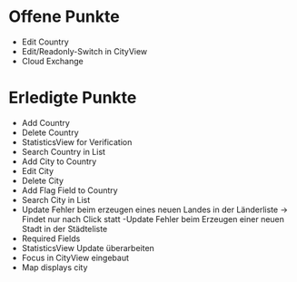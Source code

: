 #  Offene Punkte



- Edit Country 
- Edit/Readonly-Switch in CityView
- Cloud Exchange



# Erledigte Punkte

- Add Country
- Delete Country
- StatisticsView for Verification
- Search Country in List
- Add City to Country
- Edit City
- Delete City
- Add Flag Field to Country
- Search City in List
- Update Fehler beim erzeugen eines neuen Landes in der Länderliste -> Findet nur nach Click statt
 -Update Fehler beim Erzeugen einer neuen Stadt in der Städteliste
 - Required Fields
- StatisticsView Update überarbeiten 
- Focus  in CityView eingebaut
- Map displays city 

